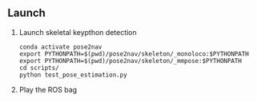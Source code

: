 <!-- 
[![License: MIT](https://img.shields.io/badge/License-MIT-yellow.svg)](https://opensource.org/licenses/MIT)

The official implementation of "VAM: A Self-Supervised Vision-Action Model for Visual Navigation Pre-Training".

## Installation
Main libraries:
* [PyTorch](https://www.pytorch.org/): as the main ML framework
* [Comet.ml](https://www.comet.ml): tracking code, logging experiments
* [OmegaConf](https://omegaconf.readthedocs.io/en/latest/): for managing configuration files

First create a virtual env for the project. 
```bash
conda env create -f env.yaml
conda activate vanp-prev
```

Then install the latest version of PyTorch from the [official site](https://www.pytorch.org/). Finally, run the following:
```bash
pip install -r requirements.txt
```
To set up Comet.Ml follow the [official documentations](https://www.comet.ml/docs/).

## Dataset
To download and the dataset please follow [this](docs/data_parser.md) guide.

## Training
To train the Barlow Twins (edit [config](VAM/conf/pretext_config.yaml) first):
```bash
./run.sh train_vanp
```
To train the end-to-end model (edit [config](VAM/conf/config.yaml) first):
```bash
./run.sh train
```

## Acknowledgements
Thanks for [GNM](https://github.com/PrieureDeSion/drive-any-robot) paper repo for making their code public. -->




<!-- ```
conda create -n pose2nav python=3.8
conda activate pose2nav
conda install pytorch torchvision=0.13.0 torchaudio pytorch-cuda=11.8 -c pytorch -c nvidia

pip3 install sdist gdown pyyaml netifaces openpifpaf==0.12.10

pip install mmcv mmdet mmpose

pip install rospkg

pip install -U openmim
mim install mmengine
mim install "mmcv==2.1.0"
mim install "mmdet==3.2.0"
mim install "mmpose==1.3.2"

``` -->

<!--

conda create -n parser python=3.9 -y
conda install pytorch torchvision=0.13.0 torchaudio pytorch-cuda=11.8 -c pytorch -c nvidia
pip install openmim
mim install mmengine
mim install "mmcv>=2.0.1"
mim install "mmdet>=3.1.0"
mim install "mmpose>=1.1.0"

-->

## Launch
1. Launch skeletal keypthon detection
    ```
    conda activate pose2nav
    export PYTHONPATH=$(pwd)/pose2nav/skeleton/_monoloco:$PYTHONPATH
    export PYTHONPATH=$(pwd)/pose2nav/skeleton/_mmpose:$PYTHONPATH
    cd scripts/
    python test_pose_estimation.py
    ```
2. Play the ROS bag

